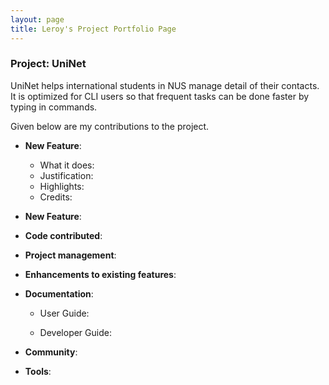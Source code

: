 ```yaml
---
layout: page
title: Leroy's Project Portfolio Page
---
```


### Project: UniNet

UniNet helps international students in NUS manage detail of their contacts. It is optimized for CLI users so that frequent tasks can be done faster by typing in commands.

Given below are my contributions to the project.

* **New Feature**:
  * What it does:
  * Justification:
  * Highlights:
  * Credits:

* **New Feature**:

* **Code contributed**:

* **Project management**:


* **Enhancements to existing features**:


* **Documentation**:
  * User Guide:

  * Developer Guide:


* **Community**:


* **Tools**:



